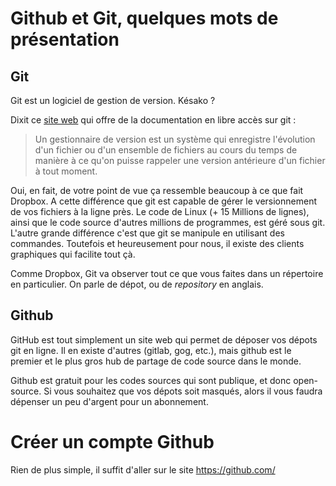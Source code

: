 
# Github et Git, quelques mots de présentation

## Git

Git est un logiciel de gestion de version. Késako ? 

Dixit ce [site web](https://git-scm.com/book/fr/v1/D%C3%A9marrage-rapide-%C3%80-propos-de-la-gestion-de-version) qui offre de la documentation en libre accès sur git : 
> Un gestionnaire de version est un système qui enregistre l'évolution d'un fichier ou d'un ensemble de fichiers au cours du temps de manière à ce qu'on puisse rappeler une version antérieure d'un fichier à tout moment. 

Oui, en fait, de votre point de vue ça ressemble beaucoup à ce que fait Dropbox. A cette différence que git est capable de gérer le versionnement de vos fichiers à la ligne près. Le code de Linux (+ 15 Millions de lignes), ainsi que le code source d'autres millions de programmes, est géré sous git. L'autre grande différence c'est que git se manipule en utilisant des commandes. Toutefois et heureusement pour nous, il existe des clients graphiques qui facilite tout çà.

Comme Dropbox, Git va observer tout ce que vous faites dans un répertoire en particulier. On parle de dépot, ou de *repository* en anglais.

## Github

GitHub est tout simplement un site web qui permet de déposer vos dépots git en ligne. Il en existe d'autres (gitlab, gog, etc.), mais github est le premier et le plus gros hub de partage de code source dans le monde.

Github est gratuit pour les codes sources qui sont publique, et donc open-source. Si vous souhaitez que vos dépots soit masqués, alors il vous faudra dépenser un peu d'argent pour un abonnement.

# Créer un compte Github

Rien de plus simple, il suffit d'aller sur le site https://github.com/




